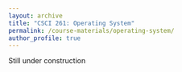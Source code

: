 ```yaml
---
layout: archive
title: "CSCI 261: Operating System"
permalink: /course-materials/operating-system/
author_profile: true
---
```



Still under construction